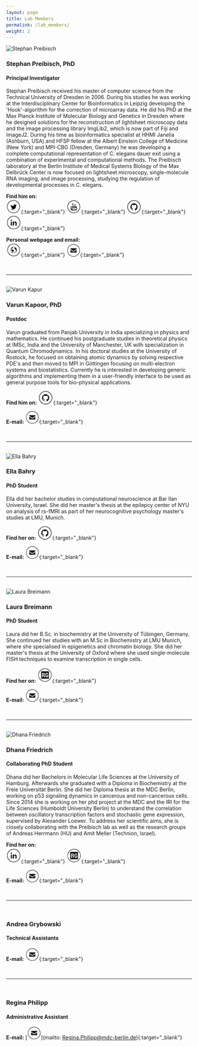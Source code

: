 ```yaml
---
layout: page
title: Lab Members
permalink: /lab_members/
weight: 2
---
```


<div class="row">

  <div class="col-xs-3">
    <img src="http://i.imgur.com/U1xTjsJ.png?1" alt="Stephan Preibisch" class="member-img"/>
  </div>

  <div class="col-xs-9" markdown="1">

### Stephan Preibisch, PhD

#### Principal Investigator

Stephan Preibisch received his master of computer science from the Technical University of Dresden in 2006. During his studies he was working at the Interdisciplinary Center for Bioinformatics in Leipzig developing the 'Hook'-algorithm for the correction of microarray data. He did his PhD at the Max Planck Institute of Molecular Biology and Genetics in Dresden where he designed solutions for the reconstruction of lightsheet microscopy data and the image processing library ImgLib2, which is now part of Fiji and ImageJ2. During his time as bioinformatics specialist at HHMI Janelia (Ashburn, USA) and HFSP fellow at the Albert Einstein College of Medicine (New York) and MPI-CBG (Dresden, Germany) he was developing a complete computational representation of C. elegans dauer exit using a combination of experimental and computational methods. The Preibisch laboratory at the Berlin Institute of Medical Systems Biology of the Max Delbrück Center is now focused on lightsheet microscopy, single-molecule RNA imaging, and image processing, studying the regulation of developmental processes in C. elegans.

**Find him on:**  
[<img src="/assets/twitter.png">](https://twitter.com/preibischs){:target="_blank"}
[<img src="/assets/youtube.png">](https://www.youtube.com/channel/UCUOeVtJdFsOddNJCZGmgm3g){:target="_blank"}
[<img src="/assets/github.png">](https://github.com/StephanPreibisch){:target="_blank"}
[<img src="/assets/linkedin.png">](https://de.linkedin.com/in/stephan-preibisch-009a1a4){:target="_blank"}

**Personal webpage and email:**  
[<img src="/assets/website.png">](http://www.preibisch.net){:target="_blank"}
[<img src="/assets/email.png">](mailto:stephan.preibisch@mdc-berlin.de){:target="_blank"}

  </div>
</div>

<br>

---------------------------------------

<br>

<div class="row">

  <div class="col-xs-3">
    <img src="http://i.imgur.com/GoERyoc.jpg?1" alt="Varun Kapur" class="member-img"/>
  </div>

  <div class="col-xs-9" markdown="1">


### Varun Kapoor, PhD

#### Postdoc

Varun graduated from Panjab University in India specializing in physics and mathematics. He continued his postgraduate studies in theoretical physics at IMSc, India and the University of Manchester, UK with specialization in Quantum Chromodynamics. In his doctoral studies at the University of Rostock, he focused on obtaining atomic dynamics by solving respective PDE's and then moved to MPI in Göttingen focusing on multi-electron systems and biostatistics. Currently he is interested in developing generic algorithms and implementing them in a user-friendly interface to be used as general purpose tools for bio-physical applications.

**Find him on:**
[<img src="/assets/github.png">](https://github.com/kapoorlab){:target="_blank"}

**E-mail:** [<img src="/assets/email.png">](mailto:Varun.Kapoor@mdc-berlin.de){:target="_blank"}


  </div>
</div>

<br>

---------------------------------------

<br>

<div class="row">

  <div class="col-xs-3">
    <img src="http://i.imgur.com/rhYrijS.jpg" alt="Ella Bahry" class="member-img"/>
  </div>

  <div class="col-xs-9" markdown="1">


### Ella Bahry

#### PhD Student

Ella did her bachelor studies in computational neuroscience at Bar Ilan University, Israel. She did her master's thesis at the epilepcy center of NYU on analysis of rs-fMRI as part of her neurocognitive psychology master's studies at LMU, Munich.

**Find her on:**
[<img src="/assets/github.png">](https://github.com/bellonet){:target="_blank"}

**E-mail:** [<img src="/assets/email.png">](mailto:ella.bahry@mdc-berlin.de){:target="_blank"}

  </div>
</div>

<br>

---------------------------------------

<br>

<div class="row">

  <div class="col-xs-3">
    <img src="http://i.imgur.com/mr8Jp0r.jpg?1" alt="Laura Breimann" class="member-img"/>
  </div>

  <div class="col-xs-9" markdown="1">


### Laura Breimann

#### PhD Student

Laura did her B.Sc. in biochemistry at the University of Tübingen, Germany. She continued her studies with an M.Sc in Biochemistry at LMU Munich, where she specialised in epigenetics and chromatin biology. She did her master's thesis at the University of Oxford where she used single-molecule FISH techniques to examine transcription in single cells.

**Find her on:**
[<img src="/assets/rg.png">](https://www.researchgate.net/profile/Laura_Breimann){:target="_blank"}

**E-mail:** [<img src="/assets/email.png">](mailto:laura.breimann@mdc-berlin.de){:target="_blank"}

  </div>
</div>

<br>

---------------------------------------

<br>

<div class="row">

  <div class="col-xs-3">
    <img src="http://i.imgur.com/BeS9yPC.jpg?1" alt="Dhana Friedrich" class="member-img"/>
  </div>

  <div class="col-xs-9" markdown="1">


### Dhana Friedrich

#### Collaborating PhD Student

Dhana did her Bachelors in Molecular Life Sciences at the University of Hamburg. Afterwards she graduated with a Diploma in Biochemistry at the Freie Universität Berlin. She did her Diploma thesis at the MDC Berlin, working on p53 signaling dynamics in cancerous and non-cancerous cells. Since 2014 she is working on her phd project at the MDC and the IRI for the Life Sciences (Humboldt University Berlin) to understand the correlation between oscillatory transcription factors and stochastic gene expression, supervised by Alexander Loewer. To address her scientific aims, she is closely collaborating with the Preibisch lab as well as the research groups of Andreas Herrmann (HU) and Amit Meller (Technion, Israel).

**Find her on:**  
[<img src="/assets/linkedin.png">](https://de.linkedin.com/in/dhana-friedrich-81882b101){:target="_blank"}
[<img src="/assets/rg.png">](https://www.researchgate.net/profile/Dhana_Friedrich){:target="_blank"}

**E-mail:** [<img src="/assets/email.png">](mailto:Dhana.Friedrich@mdc-berlin.de){:target="_blank"}

  </div>
</div>

<br>

---------------------------------------

<br>

<div class="row">

  <div class="col-xs-3">
    <!-- <img src="" alt="Andrea Grybowski" class="member-img"> -->
  </div>

  <div class="col-xs-9" markdown="1">


### Andrea Grybowski

#### Technical Assistants

**E-mail:** [<img src="/assets/email.png">](mailto:andrea.grybowski@mdc-berlin.de){:target="_blank"}

  </div>
</div>

<br>

---------------------------------------

<br>

<div class="row">

  <div class="col-xs-3">
    <!-- <img src="" alt="Regina Philipp" class="member-img"/> -->
  </div>

  <div class="col-xs-9" markdown="1">


### Regina Philipp

#### Administrative Assistant

**E-mail:** [<img src="/assets/email.png">](mailto: Regina.Philipp@mdc-berlin.de){:target="_blank"}

  </div>
</div>

<br>
